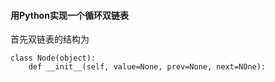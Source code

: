 #### 用Python实现一个循环双链表
首先双链表的结构为
    
    class Node(object):
        def __init__(self, value=None, prev=None, next=NOne):
            
            